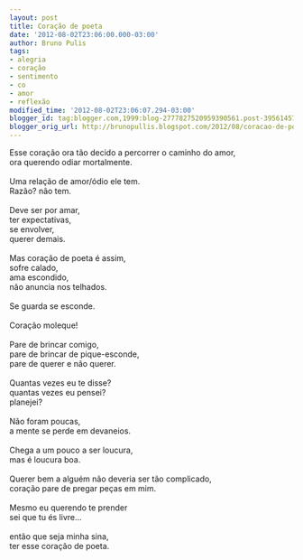 ```yaml
---
layout: post
title: Coração de poeta
date: '2012-08-02T23:06:00.000-03:00'
author: Bruno Pulis
tags:
- alegria
- coração
- sentimento
- co
- amor
- reflexão
modified_time: '2012-08-02T23:06:07.294-03:00'
blogger_id: tag:blogger.com,1999:blog-2777827520959390561.post-3956145711880130951
blogger_orig_url: http://brunopullis.blogspot.com/2012/08/coracao-de-poeta.html
---
```


Esse coração ora tão decido a percorrer o caminho do amor,<br />ora querendo odiar mortalmente.<br /><br />Uma relação de amor/ódio ele tem.<br />Razão? não tem.<br /><br />Deve ser por amar,<br />ter expectativas,<br />se envolver,<br />querer demais.<br /><br />Mas coração de poeta é assim,<br />sofre calado,<br />ama escondido,<br />não anuncia nos telhados.<br /><br />Se guarda se esconde.<br /><br />Coração moleque!<br /><br />Pare de brincar comigo,<br />pare de brincar de pique-esconde,<br />pare de querer e não querer.<br /><br />Quantas vezes eu te disse?<br />quantas vezes eu pensei?<br />planejei?<br /><br />Não foram poucas,<br />a mente se perde em devaneios.<br /><br />Chega a um pouco a ser loucura,<br />mas é loucura boa.<br /><br />Querer bem a alguém não deveria ser tão complicado,<br />coração pare de pregar peças em mim.<br /><br />Mesmo eu querendo te prender<br />sei que tu és livre...<br /><br />então que seja minha sina,<br />ter esse coração&nbsp;de poeta.<br />